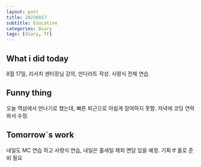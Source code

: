 ```yaml
---
layout: post
title: 20230817
subtitle: Education
categories: Diary
tags: [diary, TF]
---
```


## What i did today
8월 17일, 리서치 센터장님 강의, 만다라트 작성. 사령식 전체 연습.

## Funny thing
오늘 역삼에서 만나기로 했는데, 빠른 퇴근으로 아쉽게 참여하지 못함.
저녁에 코딩 연락와서 수정.

## Tomorrow`s work
내일도 MC 연습 하고 사령식 연습, 내일은 홀세일 제외 면담 있을 예정. 기획 tf 홀로 준비 필요
